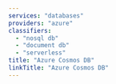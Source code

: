 ```yaml
---
services: "databases"
providers: "azure"
classifiers:
  - "nosql db"
  - "document db"
  - "serverless"
title: "Azure Cosmos DB"
linkTitle: "Azure Cosmos DB"
---
```

